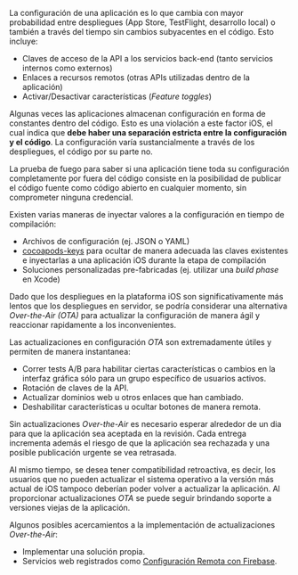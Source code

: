 La configuración de una aplicación es lo que cambia con mayor probabilidad entre despliegues (App Store, TestFlight, desarrollo local) o también a través del tiempo sin cambios subyacentes en el código. Esto incluye:

- Claves de acceso de la API a los servicios back-end (tanto servicios internos como externos)
- Enlaces a recursos remotos (otras APIs utilizadas dentro de la aplicación)
- Activar/Desactivar características (_Feature toggles_)

Algunas veces las aplicaciones almacenan configuración en forma de constantes dentro del código. Esto es una violación a este factor iOS, el cual indica que **debe haber una separación estricta entre la configuración y el código**. La configuración varía sustancialmente a través de los despliegues, el código por su parte no.

La prueba de fuego para saber si una aplicación tiene toda su configuración completamente por fuera del código consiste en la posibilidad de publicar el código fuente como código abierto en cualquier momento, sin comprometer ninguna credencial.

Existen varias maneras de inyectar valores a la configuración en tiempo de compilación:

- Archivos de configuración (ej. JSON o YAML)
- [cocoapods-keys](https://github.com/orta/cocoapods-keys) para ocultar de manera adecuada las claves existentes e inyectarlas a una aplicación iOS durante la etapa de compilación
- Soluciones personalizadas pre-fabricadas (ej. utilizar una _build phase_ en Xcode)

Dado que los despliegues en la plataforma iOS son significativamente más lentos que los despliegues en servidor, se podría considerar una alternativa _Over-the-Air (OTA)_ para actualizar la configuración de manera ágil y reaccionar rapidamente a los inconvenientes.

Las actualizaciones en configuración _OTA_ son extremadamente útiles y permiten de manera instantanea:

- Correr tests A/B para habilitar ciertas características o cambios en la interfaz gráfica sólo para un grupo específico de usuarios activos.
- Rotación de claves de la API.
- Actualizar dominios web u otros enlaces que han cambiado.
- Deshabilitar características u ocultar botones de manera remota.

Sin actualizaciones _Over-the-Air_ es necesario esperar alrededor de un dia para que la aplicación sea aceptada en la revisión. Cada entrega incrementa además el riesgo de que la aplicación sea rechazada y una posible publicación urgente se vea retrasada.

Al mismo tiempo, se desea tener compatibilidad retroactiva, es decir, los usuarios que no pueden actualizar el sistema operativo a la versión más actual de iOS tampoco deberían poder volver a actualizar la aplicación. Al proporcionar actualizaciones _OTA_ se puede seguir brindando soporte a versiones viejas de la aplicación.

Algunos posibles acercamientos a la implementación de actualizaciones _Over-the-Air_:

- Implementar una solución propia.
- Servicios web registrados como [Configuración Remota con Firebase](https://firebase.google.com/docs/remote-config/).
